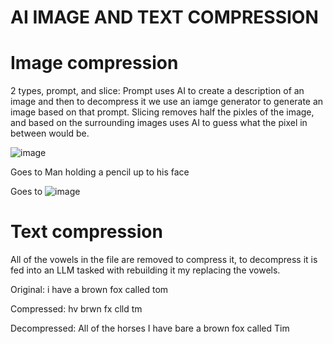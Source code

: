 # AI IMAGE AND TEXT COMPRESSION
# Image compression
2 types, prompt, and slice:
Prompt uses AI to create a description of an image and then to decompress it we use an iamge generator to generate an image based on that prompt. Slicing removes half the pixles of the image, and based on the surrounding images uses AI to guess what the pixel in between would be.

![image](https://github.com/user-attachments/assets/7844fd38-75a2-48c5-aa07-223bfb01c005)

Goes to 
Man holding a pencil up to his face

Goes to
![image](https://github.com/user-attachments/assets/e09001d1-6d1a-4332-8890-7876b171b7fd)

# Text compression
All of the vowels in the file are removed to compress it, to decompress it is fed into an LLM tasked with rebuilding it my replacing the vowels.

Original:
i have a brown fox called tom

Compressed:
hv  brwn fx clld tm

Decompressed:
All of the horses I have bare a brown fox called Tim
